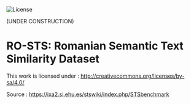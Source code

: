 ![License](https://img.shields.io/badge/License-CC%20BY--SA%204.0-lightgrey.svg)

(UNDER CONSTRUCTION) 

# RO-STS: Romanian Semantic Text Similarity Dataset 

This work is licensed under : http://creativecommons.org/licenses/by-sa/4.0/

Source : https://ixa2.si.ehu.es/stswiki/index.php/STSbenchmark

